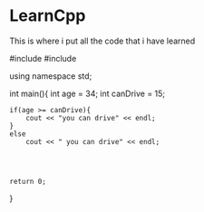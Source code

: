 # LearnCpp
This is where i put all the code that i have learned

#include <iostream>
#include <string>

using namespace std;



int main(){
    int age = 34;
    int canDrive = 15;

    if(age >= canDrive){
        cout << "you can drive" << endl;
    }
    else
        cout << " you can drive" << endl;




    return 0;
}
